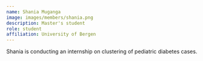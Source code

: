 ```yaml
---
name: Shania Muganga
image: images/members/shania.png
description: Master's student
role: student
affiliation: University of Bergen
---
```


Shania is conducting an internship on clustering of pediatric diabetes cases.
